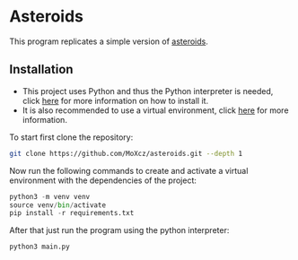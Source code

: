 # Asteroids

This program replicates a simple version of
[asteroids](https://en.wikipedia.org/wiki/Asteroids_(video_game)).

## Installation

- This project uses Python and thus the Python interpreter is needed, click
  [here](https://www.python.org/downloads/) for more information on how to install
  it.
- It is also recommended to use a virtual environment, click
  [here](https://docs.python.org/3/library/venv.html) for more information.

To start first clone the repository:

```sh
git clone https://github.com/MoXcz/asteroids.git --depth 1
```

Now run the following commands to create and activate a virtual environment 
with the dependencies of the project:

```python
python3 -m venv venv
source venv/bin/activate
pip install -r requirements.txt
```

After that just run the program using the python interpreter:

```python
python3 main.py
```
